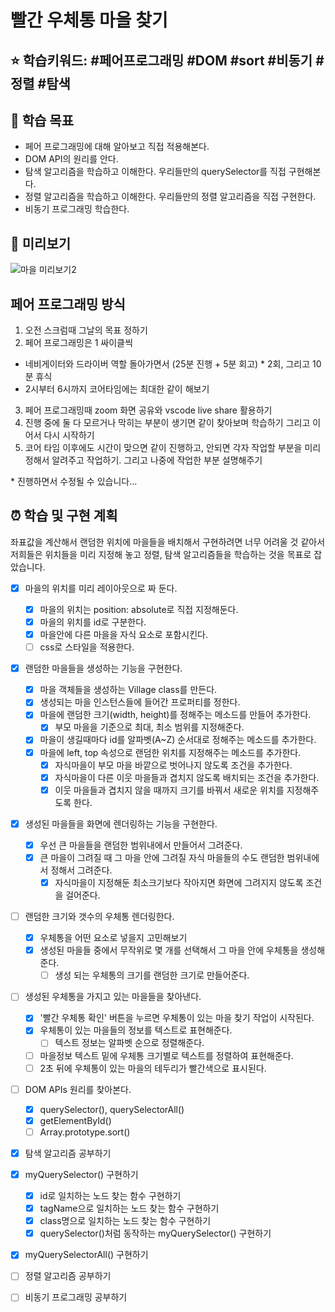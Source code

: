 # **빨간 우체통 마을 찾기**

## ⭐️ 학습키워드: #페어프로그래밍 #DOM #sort #비동기 #정렬 #탐색

## 🎯 학습 목표

- 페어 프로그래밍에 대해 알아보고 직접 적용해본다.
- DOM API의 원리를 안다.
- 탐색 알고리즘을 학습하고 이해한다. 우리들만의 querySelector를 직접 구현해본다.
- 정렬 알고리즘을 학습하고 이해한다. 우리들만의 정렬 알고리즘을 직접 구현한다.
- 비동기 프로그래밍 학습한다.

## 📄 미리보기

![마을 미리보기2](https://user-images.githubusercontent.com/76121068/229046183-4eae79ae-bf1c-4b8f-a37e-58dd3f6efec0.png)
## 페어 프로그래밍 방식

1. 오전 스크럼때 그날의 목표 정하기
2. 페어 프로그래밍은 1 싸이클씩

- 네비게이터와 드라이버 역할 돌아가면서 (25분 진행 + 5분 회고) \* 2회, 그리고 10분 휴식
- 2시부터 6시까지 코어타임에는 최대한 같이 해보기

3. 페어 프로그래밍때 zoom 화면 공유와 vscode live share 활용하기
4. 진행 중에 둘 다 모르거나 막히는 부분이 생기면 같이 찾아보며 학습하기 그리고 이어서 다시 시작하기
5. 코어 타임 이후에도 시간이 맞으면 같이 진행하고, 안되면 각자 작업할 부분을 미리 정해서 알려주고 작업하기. 그리고 나중에 작업한 부분 설명해주기

\* 진행하면서 수정될 수 있습니다…

## ⏰ 학습 및 구현 계획

좌표값을 계산해서 랜덤한 위치에 마을들을 배치해서 구현하려면 너무 어려울 것 같아서 저희들은 위치들을 미리 지정해 놓고 정렬, 탐색 알고리즘들을 학습하는 것을 목표로 잡았습니다.

- [x] 마을의 위치를 미리 레이아웃으로 짜 둔다.
  - [x] 마을의 위치는 position: absolute로 직접 지정해둔다.
  - [x] 마을의 위치를 id로 구분한다.
  - [x] 마을안에 다른 마을을 자식 요소로 포함시킨다.
  - [ ] css로 스타일을 적용한다.

- [x] 랜덤한 마을들을 생성하는 기능을 구현한다.
  - [x] 마을 객체들을 생성하는 Village class를 만든다.
  - [x] 생성되는 마을 인스턴스들에 들어간 프로퍼티를 정한다.
  - [x] 마을에 랜덤한 크기(width, height)를 정해주는 메소드를 만들어 추가한다.
    - [x] 부모 마을을 기준으로 최대, 최소 범위를 지정해준다.
  - [x] 마을이 생길때마다 id를 알파벳(A~Z) 순서대로 정해주는 메소드를 추가한다.
  - [x] 마을에 left, top 속성으로 랜덤한 위치를 지정해주는 메소드를 추가한다.
    - [x] 자식마을이 부모 마을 바깥으로 벗어나지 않도록 조건을 추가한다.
    - [x] 자식마을이 다른 이웃 마을들과 겹치지 않도록 배치되는 조건을 추가한다.
    - [x] 이웃 마을들과 겹치지 않을 때까지 크기를 바꿔서 새로운 위치를 지정해주도록 한다.

- [x] 생성된 마을들을 화면에 렌더링하는 기능을 구현한다.
  - [x] 우선 큰 마을들을 랜덤한 범위내에서 만들어서 그려준다.
  - [x] 큰 마을이 그려질 때 그 마을 안에 그려질 자식 마을들의 수도 랜덤한 범위내에서 정해서 그려준다.
    - [x] 자식마을이 지정해둔 최소크기보다 작아지면 화면에 그려지지 않도록 조건을 걸어준다.
  
- [ ] 랜덤한 크기와 갯수의 우체통 렌더링한다.
  - [x] 우체통을 어떤 요소로 넣을지 고민해보기
  - [x] 생성된 마을들 중에서 무작위로 몇 개를 선택해서 그 마을 안에 우체통을 생성해준다.
    - [ ] 생성 되는 우체통의 크기를 랜덤한 크기로 만들어준다.
  
- [ ] 생성된 우체통을 가지고 있는 마을들을 찾아낸다.
  - [x] '빨간 우체통 확인' 버튼을 누르면 우체통이 있는 마을 찾기 작업이 시작된다.
  - [x] 우체통이 있는 마을들의 정보를 텍스트로 표현해준다.
    - [ ] 텍스트 정보는 알파벳 순으로 정렬해준다.
  - [ ] 마을정보 텍스트 밑에 우체통 크기별로 텍스트를 정렬하여 표현해준다.
  - [ ] 2초 뒤에 우체통이 있는 마을의 테두리가 빨간색으로 표시된다.

- [ ] DOM APIs 원리를 찾아본다.
  - [x] querySelector(), querySelectorAll()
  - [x] getElementById()
  - [ ] Array.prototype.sort()

- [x] 탐색 알고리즘 공부하기
- [x] myQuerySelector() 구현하기
  - [x] id로 일치하는 노드 찾는 함수 구현하기
  - [x] tagName으로 일치하는 노드 찾는 함수 구현하기
  - [x] class명으로 일치하는 노드 찾는 함수 구현하기
  - [x] querySelector()처럼 동작하는 myQuerySelector() 구현하기
- [x] myQuerySelectorAll() 구현하기 

- [ ] 정렬 알고리즘 공부하기
- [ ] 비동기 프로그래밍 공부하기